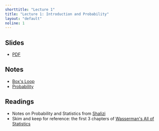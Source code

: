 ```yaml
---
shorttitle: "Lecture 1"
title: "Lecture 1: Introduction and Probability"
layout: "default"
noline: 1
---
```


## Slides

- [PDF](../slides/lecture1.pdf)

## Notes

- [Box's Loop](../wiki/boxloop.html)
- [Probability](../wiki/probability.html)

## Readings

- Notes on Probability and Statistics from [Shalizi](http://bactra.org/prob-notes/srl.pdf)
- Skim and keep for reference: the first 3 chapters of [Wasserman's All of Statistics](http://www.stat.cmu.edu/~larry/all-of-statistics/)
